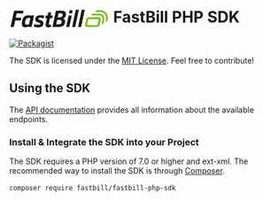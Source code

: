# <img src="examples/theme/logo.png" height="35" align="center" /> FastBill PHP SDK
[![Packagist](https://img.shields.io/packagist/dt/fastbill/fastbill-php-sdk.svg)](https://packagist.org/packages/fastbill/fastbill-php-sdk)

The SDK is licensed under the [MIT License](LICENSE). Feel free to contribute!

## Using the SDK

The [API documentation](https://www.fastbill.com/api/fastbill/en/fundamentals.html#intro) provides all information about the available endpoints.

### Install & Integrate the SDK into your Project

The SDK requires a PHP version of 7.0 or higher and ext-xml. The recommended way to install the SDK is through [Composer](http://getcomposer.org).

```bash
composer require fastbill/fastbill-php-sdk
```
